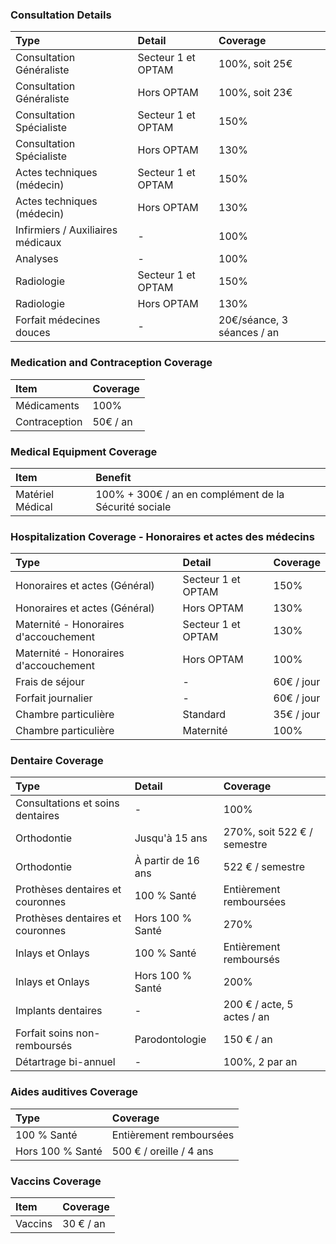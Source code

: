 ### Consultation Details

| Type                              | Detail             | Coverage                   |
| :-------------------------------- | :----------------- | :------------------------- |
| Consultation Généraliste          | Secteur 1 et OPTAM | 100%, soit 25€             |
| Consultation Généraliste          | Hors OPTAM         | 100%, soit 23€             |
| Consultation Spécialiste          | Secteur 1 et OPTAM | 150%                       |
| Consultation Spécialiste          | Hors OPTAM         | 130%                       |
| Actes techniques (médecin)        | Secteur 1 et OPTAM | 150%                       |
| Actes techniques (médecin)        | Hors OPTAM         | 130%                       |
| Infirmiers / Auxiliaires médicaux | -                  | 100%                       |
| Analyses                          | -                  | 100%                       |
| Radiologie                        | Secteur 1 et OPTAM | 150%                       |
| Radiologie                        | Hors OPTAM         | 130%                       |
| Forfait médecines douces          | -                  | 20€/séance, 3 séances / an |

### Medication and Contraception Coverage

| Item          | Coverage |
| :------------ | :------- |
| Médicaments   | 100%     |
| Contraception | 50€ / an |

### Medical Equipment Coverage

| Item             | Benefit                                               |
| :--------------- | :---------------------------------------------------- |
| Matériel Médical | 100% + 300€ / an en complément de la Sécurité sociale |

### Hospitalization Coverage - Honoraires et actes des médecins

| Type                                  | Detail             | Coverage   |
| :------------------------------------ | :----------------- | :--------- |
| Honoraires et actes (Général)         | Secteur 1 et OPTAM | 150%       |
| Honoraires et actes (Général)         | Hors OPTAM         | 130%       |
| Maternité - Honoraires d'accouchement | Secteur 1 et OPTAM | 130%       |
| Maternité - Honoraires d'accouchement | Hors OPTAM         | 100%       |
| Frais de séjour                       | -                  | 60€ / jour |
| Forfait journalier                    | -                  | 60€ / jour |
| Chambre particulière                  | Standard           | 35€ / jour |
| Chambre particulière                  | Maternité          | 100%       |

### Dentaire Coverage

| Type                             | Detail             | Coverage                    |
| :------------------------------- | :----------------- | :-------------------------- |
| Consultations et soins dentaires | -                  | 100%                        |
| Orthodontie                      | Jusqu'à 15 ans     | 270%, soit 522 € / semestre |
| Orthodontie                      | À partir de 16 ans | 522 € / semestre            |
| Prothèses dentaires et couronnes | 100 % Santé        | Entièrement remboursées     |
| Prothèses dentaires et couronnes | Hors 100 % Santé   | 270%                        |
| Inlays et Onlays                 | 100 % Santé        | Entièrement remboursés      |
| Inlays et Onlays                 | Hors 100 % Santé   | 200%                        |
| Implants dentaires               | -                  | 200 € / acte, 5 actes / an  |
| Forfait soins non-remboursés     | Parodontologie     | 150 € / an                  |
| Détartrage bi-annuel             | -                  | 100%, 2 par an              |

### Aides auditives Coverage

| Type             | Coverage                |
| :--------------- | :---------------------- |
| 100 % Santé      | Entièrement remboursées |
| Hors 100 % Santé | 500 € / oreille / 4 ans |

### Vaccins Coverage

| Item    | Coverage  |
| :------ | :-------- |
| Vaccins | 30 € / an |